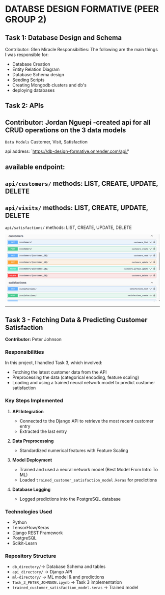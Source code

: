 # DATABSE DESIGN FORMATIVE (PEER GROUP 2)

## Task 1: Database Design and Schema
Contributor: Glen Miracle
Responsibilties:
The following are the main things I was responsible for:
- Database Creation
- Entity Relation Diagram
- Database Schema design
- Seeding Scripts
- Creating Mongodb clusters and db's
- deploying databases

## Task 2:  APIs
Contributor: Jordan Nguepi
-created api for all CRUD operations on the 3 data models
---
`Data Models`
Customer, Visit, Satisfaction

 api address:
`https://db-design-formative.onrender.com/api/'  

available endpoint: 
---
`api/customers/`
methods: LIST, CREATE, UPDATE, DELETE
---
`api/visits/`
methods: LIST, CREATE, UPDATE, DELETE
---
`api/satisfactions/`
methods: LIST, CREATE, UPDATE, DELETE

![Alt text](api_directory/Screenshot%20from%202025-03-13%2018-22-45.png)

---
## **Task 3 - Fetching Data & Predicting Customer Satisfaction**  
**Contributor:** Peter Johnson  

### **Responsibilities**  
In this project, I handled Task 3, which involved:  
- Fetching the latest customer data from the API  
- Preprocessing the data (categorical encoding, feature scaling)  
- Loading and using a trained neural network model to predict customer satisfaction  

### **Key Steps Implemented**  
1. **API Integration**  
   - Connected to the Django API to retrieve the most recent customer entry  
   - Extracted the last entry 

2. **Data Preprocessing**  
   - Standardized numerical features with Feature Scaling  

3. **Model Deployment**  
   - Trained and used a neural network model (Best Model From Intro To ML)  
   - Loaded `trained_customer_satisfaction_model.keras` for predictions  

4. **Database Logging**  
   - Logged predictions into the PostgreSQL database  

### **Technologies Used**  
- Python  
- TensorFlow/Keras  
- Django REST Framework  
- PostgreSQL  
- Scikit-Learn  

### **Repository Structure**  
- `db_directory/`→ Database Schema and tables
- `api_directory/` → Django API  
- `ml-directory/` → ML model & and predictions
- `Task_3_PETER_JOHNSON.ipynb` → Task 3 implementation  
- `trained_customer_satisfaction_model.keras` → Trained model  



